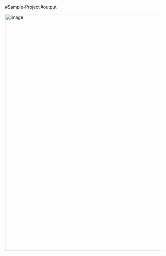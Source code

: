 #Sample-Project
#output

<img width="768" height="768" alt="image" src="https://github.com/user-attachments/assets/ead69e03-9af2-4729-ac2f-542f68cba771" />
